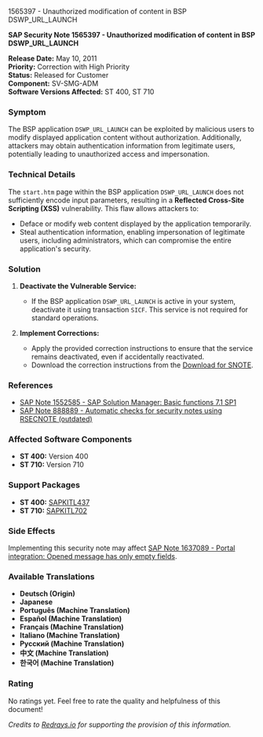 1565397 - Unauthorized modification of content in BSP DSWP_URL_LAUNCH

**SAP Security Note 1565397 - Unauthorized modification of content in BSP DSWP_URL_LAUNCH**

**Release Date:** May 10, 2011  
**Priority:** Correction with High Priority  
**Status:** Released for Customer  
**Component:** SV-SMG-ADM  
**Software Versions Affected:** ST 400, ST 710

### Symptom
The BSP application `DSWP_URL_LAUNCH` can be exploited by malicious users to modify displayed application content without authorization. Additionally, attackers may obtain authentication information from legitimate users, potentially leading to unauthorized access and impersonation.

### Technical Details
The `start.htm` page within the BSP application `DSWP_URL_LAUNCH` does not sufficiently encode input parameters, resulting in a **Reflected Cross-Site Scripting (XSS)** vulnerability. This flaw allows attackers to:
- Deface or modify web content displayed by the application temporarily.
- Steal authentication information, enabling impersonation of legitimate users, including administrators, which can compromise the entire application's security.

### Solution
1. **Deactivate the Vulnerable Service:**
   - If the BSP application `DSWP_URL_LAUNCH` is active in your system, deactivate it using transaction `SICF`. This service is not required for standard operations.
  
2. **Implement Corrections:**
   - Apply the provided correction instructions to ensure that the service remains deactivated, even if accidentally reactivated.
   - Download the correction instructions from the [Download for SNOTE](https://me.sap.com/notes/0040000009286162017).

### References
- [SAP Note 1552585 - SAP Solution Manager: Basic functions 7.1 SP1](https://me.sap.com/notes/1552585)
- [SAP Note 888889 - Automatic checks for security notes using RSECNOTE (outdated)](https://me.sap.com/notes/888889)

### Affected Software Components
- **ST 400:** Version 400
- **ST 710:** Version 710

### Support Packages
- **ST 400:** [SAPKITL437](https://me.sap.com/supportpackage/SAPKITL437)
- **ST 710:** [SAPKITL702](https://me.sap.com/supportpackage/SAPKITL702)

### Side Effects
Implementing this security note may affect [SAP Note 1637089 - Portal integration: Opened message has only empty fields](https://me.sap.com/notes/1637089).

### Available Translations
- **Deutsch (Origin)**
- **Japanese**
- **Português (Machine Translation)**
- **Español (Machine Translation)**
- **Français (Machine Translation)**
- **Italiano (Machine Translation)**
- **Русский (Machine Translation)**
- **中文 (Machine Translation)**
- **한국어 (Machine Translation)**

### Rating
No ratings yet. Feel free to rate the quality and helpfulness of this document!

*Credits to [Redrays.io](https://redrays.io) for supporting the provision of this information.*